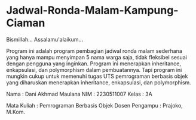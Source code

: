 # Jadwal-Ronda-Malam-Kampung-Ciaman
Bismillah...
Assalamu'alaikum...

Program ini adalah program pembagian jadwal ronda malam sederhana yang hanya mampu menyimpan 5 nama warga saja, tidak fleksibel sesuai dengan pengguna yang inginkan.
Program ini menerapkan inheritance, enkapsulasi, dan polymorphism dalam pembuatannya.
Tapi program ini mungkin cukup untuk memenuhi tugas UTS pemrograman berbasis objek yang diharuskan menerapkan inheritance, enkapsulasi, dan polymorphism.

Nama  : Dani Akhmad Maulana
NIM   : 2230511007
Kelas : 3A

Mata Kuliah     : Pemrograman Berbasis Objek
Dosen Pengampu  : Prajoko, M.Kom.
